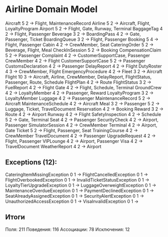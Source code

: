 Airline Domain Model
====================

Aircraft 5 2 → Flight, MaintenanceRecord
Airline 5 2 → Aircraft, Flight, LoyaltyProgram
Airport 5 2 → Flight, Gate, Runway, Terminal
BaggageTag 4 2 → Flight, Passenger
Beverage 3 2 →
BoardingPass 4 2 → Gate, Passenger, Ticket
BoardingQueue 3 2 → Flight, Passenger
Booking 5 4 → Flight, Passenger
Cabin 4 2 → CrewMember, Seat
CateringOrder 5 2 → Beverage, Flight, Meal
CheckInSession 5 2 → Booking
CompensationClaim 5 2 → Passenger
Complaint 4 2 → CustomerSupportCase, Passenger
CrewMember 4 2 → Flight
CustomerSupportCase 5 2 → Passenger
CustomsDeclaration 4 2 → Passenger
DelayReport 4 2 → Flight
DutyRoster 4 3 → CrewMember, Flight
EmergencyProcedure 4 2 →
Fleet 3 2 → Aircraft
Flight 10 3 → Aircraft, Airline, CrewMember, DelayReport, FlightStatus, Passenger, Route, Schedule
FlightPlan 4 2 → Route
FlightStatus 3 2 →
FuelReport 4 2 → Flight
Gate 4 2 → Flight, Schedule, Terminal
GroundCrew 4 2 →
LoyaltyMember 4 2 → Passenger, Reward
LoyaltyProgram 3 2 → LoyaltyMember
Luggage 4 2 → Passenger
MaintenanceRecord 5 2 → Aircraft
MaintenanceSchedule 4 2 → Aircraft
Meal 3 2 →
Passenger 5 2 → Luggage, Ticket, TravelDocument
Reservation 4 2 → Booking
Reward 3 2 →
Route 4 2 → Airport
Runway 4 2 → Flight
SafetyInspection 4 2 →
Schedule 5 2 → Gate, Terminal
Seat 4 2 → Passenger
SecurityCheck 4 2 → Airport, Passenger
SimulatorSession 4 2 → CrewMember
Terminal 4 2 → Airport, Gate
Ticket 5 2 → Flight, Passenger, Seat
TrainingCourse 4 2 → CrewMember
TravelDocument 4 2 → Passenger
UpgradeRequest 4 2 → Flight, Passenger
VIPLounge 4 2 → Airport, Passenger
Visa 4 2 → TravelDocument
WeatherReport 4 2 → Airport

Exceptions (12):
----------------

CateringItemMissingException 0 1 →
FlightCancelledException 0 1 →
FlightOverbookedException 0 1 →
InvalidTicketStatusException 0 1 →
LoyaltyTierUpgradeException 0 1 →
LuggageOverweightException 0 1 →
MaintenanceOverdueException 0 1 →
PaymentDeclinedException 0 1 →
SeatAlreadyAssignedException 0 1 →
SecurityAlertException 0 1 →
UnauthorizedAccessException 0 1 →
VisaInvalidException 0 1 →

Итоги
-----

Поля: 211
Поведения: 116
Ассоциации: 78
Исключения: 12

